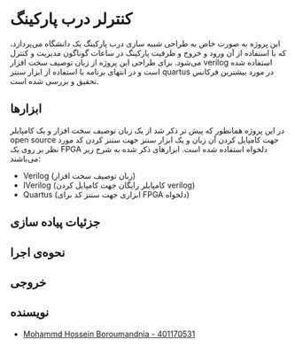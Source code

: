# کنترلر درب پارکینگ 
این پروژه به صورت خاص به طراحی  شبیه سازی درب پارکینگ یک دانشگاه می‌پردازد، که با استفاده از آن ورود و خروج و ظرفیت پارکینگ در ساعات گوناگون مدیریت و کنترل می‌شود. برای طراحی این پروژه از زبان توصیف سخت افزار verilog  استفاده شده است و در انتهای برنامه با استفاده از ابزار سنتز quartus در مورد بیشترین فرکانس تحقیق و بررسی شده است.

## ابزارها
در این پروژه همانطور که پیش تر ذکر شد از یک زبان توصیف سخت افزار و یک کامپایلر open source جهت کامپایل کردن آن زبان و یک ابزار سنتز جهت ستنز کردن کد مورد نظر بر روی یک FPGA  دلخواه استفاده شده است. ابزارهای‌ ذکر شده به شرح زیر می‌باشند:
- Verilog (زبان توصیف سخت افزار)
- IVerilog (کامپایلر رایگان جهت کامپایل کردن verilog)
- Quartus (ابزاری جهت ستنز کد برای FPGA دلخواه)


## جزئیات پیاده سازی


## نحوه‌ی اجرا



## خروجی‌



## نویسنده
- [Mohammd Hossein Boroumandnia - 401170531](https://github.com/M-H-Boroumandnia)
